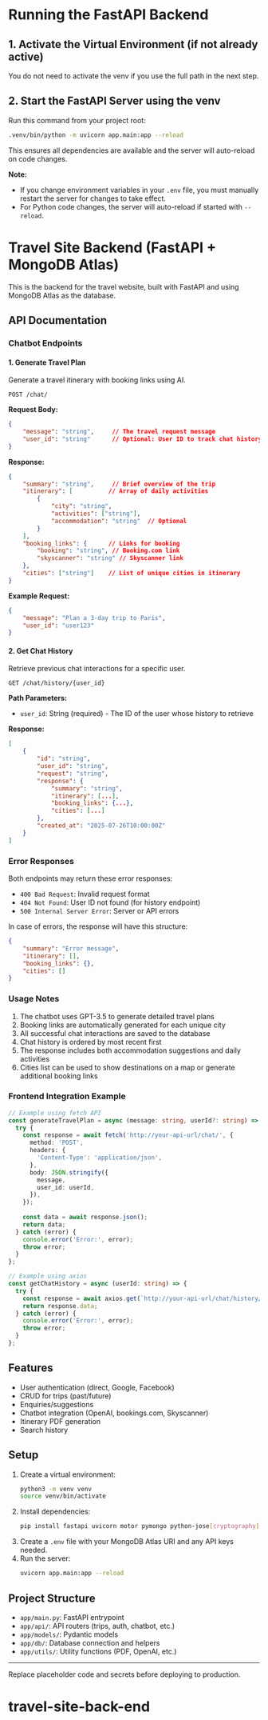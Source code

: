 # Running the FastAPI Backend

## 1. Activate the Virtual Environment (if not already active)
You do not need to activate the venv if you use the full path in the next step.

## 2. Start the FastAPI Server using the venv
Run this command from your project root:

```sh
.venv/bin/python -m uvicorn app.main:app --reload
```

This ensures all dependencies are available and the server will auto-reload on code changes.

**Note:**
- If you change environment variables in your `.env` file, you must manually restart the server for changes to take effect.
- For Python code changes, the server will auto-reload if started with `--reload`.
# Travel Site Backend (FastAPI + MongoDB Atlas)

This is the backend for the travel website, built with FastAPI and using MongoDB Atlas as the database.

## API Documentation

### Chatbot Endpoints

#### 1. Generate Travel Plan
Generate a travel itinerary with booking links using AI.

```
POST /chat/
```

**Request Body:**
```json
{
    "message": "string",     // The travel request message
    "user_id": "string"      // Optional: User ID to track chat history
}
```

**Response:**
```json
{
    "summary": "string",     // Brief overview of the trip
    "itinerary": [          // Array of daily activities
        {
            "city": "string",
            "activities": ["string"],
            "accommodation": "string"  // Optional
        }
    ],
    "booking_links": {      // Links for booking
        "booking": "string", // Booking.com link
        "skyscanner": "string" // Skyscanner link
    },
    "cities": ["string"]    // List of unique cities in itinerary
}
```

**Example Request:**
```json
{
    "message": "Plan a 3-day trip to Paris",
    "user_id": "user123"
}
```

#### 2. Get Chat History
Retrieve previous chat interactions for a specific user.

```
GET /chat/history/{user_id}
```

**Path Parameters:**
- `user_id`: String (required) - The ID of the user whose history to retrieve

**Response:**
```json
[
    {
        "id": "string",
        "user_id": "string",
        "request": "string",
        "response": {
            "summary": "string",
            "itinerary": [...],
            "booking_links": {...},
            "cities": [...]
        },
        "created_at": "2025-07-26T10:00:00Z"
    }
]
```

### Error Responses

Both endpoints may return these error responses:

- `400 Bad Request`: Invalid request format
- `404 Not Found`: User ID not found (for history endpoint)
- `500 Internal Server Error`: Server or API errors

In case of errors, the response will have this structure:
```json
{
    "summary": "Error message",
    "itinerary": [],
    "booking_links": {},
    "cities": []
}
```

### Usage Notes

1. The chatbot uses GPT-3.5 to generate detailed travel plans
2. Booking links are automatically generated for each unique city
3. All successful chat interactions are saved to the database
4. Chat history is ordered by most recent first
5. The response includes both accommodation suggestions and daily activities
6. Cities list can be used to show destinations on a map or generate additional booking links

### Frontend Integration Example

```typescript
// Example using fetch API
const generateTravelPlan = async (message: string, userId?: string) => {
  try {
    const response = await fetch('http://your-api-url/chat/', {
      method: 'POST',
      headers: {
        'Content-Type': 'application/json',
      },
      body: JSON.stringify({
        message,
        user_id: userId,
      }),
    });
    
    const data = await response.json();
    return data;
  } catch (error) {
    console.error('Error:', error);
    throw error;
  }
};

// Example using axios
const getChatHistory = async (userId: string) => {
  try {
    const response = await axios.get(`http://your-api-url/chat/history/${userId}`);
    return response.data;
  } catch (error) {
    console.error('Error:', error);
    throw error;
  }
};
```

## Features
- User authentication (direct, Google, Facebook)
- CRUD for trips (past/future)
- Enquiries/suggestions
- Chatbot integration (OpenAI, bookings.com, Skyscanner)
- Itinerary PDF generation
- Search history

## Setup
1. Create a virtual environment:
   ```sh
   python3 -m venv venv
   source venv/bin/activate
   ```
2. Install dependencies:
   ```sh
   pip install fastapi uvicorn motor pymongo python-jose[cryptography] passlib[bcrypt] python-dotenv requests
   ```
3. Create a `.env` file with your MongoDB Atlas URI and any API keys needed.
4. Run the server:
   ```sh
   uvicorn app.main:app --reload
   ```

## Project Structure
- `app/main.py`: FastAPI entrypoint
- `app/api/`: API routers (trips, auth, chatbot, etc.)
- `app/models/`: Pydantic models
- `app/db/`: Database connection and helpers
- `app/utils/`: Utility functions (PDF, OpenAI, etc.)

---
Replace placeholder code and secrets before deploying to production.
# travel-site-back-end

